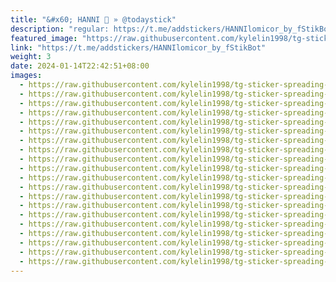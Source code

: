 ```yaml
---
title: "&#x60; HANNI 🪸 » @todaystick"
description: "regular: https://t.me/addstickers/HANNIlomicor_by_fStikBot"
featured_image: "https://raw.githubusercontent.com/kylelin1998/tg-sticker-spreading-worldwide-images/main/img/40457d5a-57ee-4c46-9bf3-a93aeb3e0b8b.jpg"
link: "https://t.me/addstickers/HANNIlomicor_by_fStikBot"
weight: 3
date: 2024-01-14T22:42:51+08:00
images:
  - https://raw.githubusercontent.com/kylelin1998/tg-sticker-spreading-worldwide-images/main/img/40457d5a-57ee-4c46-9bf3-a93aeb3e0b8b.jpg
  - https://raw.githubusercontent.com/kylelin1998/tg-sticker-spreading-worldwide-images/main/img/11fe336f-098f-40c3-8ce4-efd1e72cddd0.jpg
  - https://raw.githubusercontent.com/kylelin1998/tg-sticker-spreading-worldwide-images/main/img/d829bfa4-20eb-493e-9f23-d070a49fa3b2.jpg
  - https://raw.githubusercontent.com/kylelin1998/tg-sticker-spreading-worldwide-images/main/img/8775f9e2-b6d9-4367-95af-6b1b2192c442.jpg
  - https://raw.githubusercontent.com/kylelin1998/tg-sticker-spreading-worldwide-images/main/img/a0c4d5dc-1b1b-406f-9de4-31f421b6383c.jpg
  - https://raw.githubusercontent.com/kylelin1998/tg-sticker-spreading-worldwide-images/main/img/b0cd9222-8ffc-4b88-8093-88d6f6c43d5c.jpg
  - https://raw.githubusercontent.com/kylelin1998/tg-sticker-spreading-worldwide-images/main/img/3be6bebe-7a12-41d2-9184-c0566669e37c.jpg
  - https://raw.githubusercontent.com/kylelin1998/tg-sticker-spreading-worldwide-images/main/img/9f9c8df3-5e17-483a-bf8f-fc7a15d34648.jpg
  - https://raw.githubusercontent.com/kylelin1998/tg-sticker-spreading-worldwide-images/main/img/1d781afd-2a85-4399-8d2a-62eeb0679603.jpg
  - https://raw.githubusercontent.com/kylelin1998/tg-sticker-spreading-worldwide-images/main/img/b54b05c0-0075-493f-9357-ef75ac1e45ee.jpg
  - https://raw.githubusercontent.com/kylelin1998/tg-sticker-spreading-worldwide-images/main/img/71a0a1c1-bf96-4c72-8630-e04c59ad54ee.jpg
  - https://raw.githubusercontent.com/kylelin1998/tg-sticker-spreading-worldwide-images/main/img/767fe708-6069-444c-9602-f277e84b4dc8.jpg
  - https://raw.githubusercontent.com/kylelin1998/tg-sticker-spreading-worldwide-images/main/img/1dc8e321-650f-4fec-9aa2-dd3775d9e0e7.jpg
  - https://raw.githubusercontent.com/kylelin1998/tg-sticker-spreading-worldwide-images/main/img/f1f9b1c3-8449-4715-9774-e35c9985634f.jpg
  - https://raw.githubusercontent.com/kylelin1998/tg-sticker-spreading-worldwide-images/main/img/15427935-e711-403c-89dd-718affc96b32.jpg
  - https://raw.githubusercontent.com/kylelin1998/tg-sticker-spreading-worldwide-images/main/img/28adc09d-212d-4277-856a-804b5b224c1f.jpg
  - https://raw.githubusercontent.com/kylelin1998/tg-sticker-spreading-worldwide-images/main/img/e1315290-b7a6-42bb-8ad8-5eb79adc7193.jpg
  - https://raw.githubusercontent.com/kylelin1998/tg-sticker-spreading-worldwide-images/main/img/20f724a9-a1a5-4ace-9c97-2f4025ea4ab2.jpg
  - https://raw.githubusercontent.com/kylelin1998/tg-sticker-spreading-worldwide-images/main/img/db765219-b299-4889-b071-7e2eabaddec9.jpg
  - https://raw.githubusercontent.com/kylelin1998/tg-sticker-spreading-worldwide-images/main/img/92fe6508-54ea-464b-a7a0-6c30edb5b936.jpg
---
```

